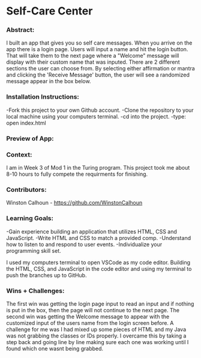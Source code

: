 # Self-Care Center 

### Abstract:
[//]: <> (Briefly describe what you built and its features. What problem is the app solving? How does this application solve that problem?)
I built an app that gives you so self care messages.  When you arrive on the app there is a login page.  Users will input a name and hit the login button.  That will take them to the next page where a "Welcome" message will display with their custom name that was inputed.  There are 2 different sections the user can choose from.  By selecting either affirmation or mantra and clicking the 'Receive Message' button, the user will see a randomized message appear in the box below.

### Installation Instructions:
[//]: <> (What steps does a person have to take to get your app cloned down and running?)
-Fork this project to your own Github account.
-Clone the repository to your local machine using your computers terminal.
-cd into the project.
-type: open index.html

### Preview of App:
[//]: <> (Provide ONE gif or screenshot of your application - choose the "coolest" piece of functionality to show off.)

### Context:
[//]: <> (Give some context for the project here. How long did you have to work on it? How far into the Turing program are you?)
I am in Week 3 of Mod 1 in the Turing program.  This project took me about 8-10 hours to fully compete the requirments for finishing. 

### Contributors:
[//]: <> (Who worked on this application? Link to their GitHubs.)
Winston Calhoun - https://github.com/WinstonCalhoun

### Learning Goals:
[//]: <> (What were the learning goals of this project? What tech did you work with?)
-Gain experience building an application that utilizes HTML, CSS and JavaScript.
-Write HTML and CSS to match a provided comp.
-Understand how to listen to and respond to user events.
-Individualize your programming skill set.

I used my computers terminal to open VSCode as my code editor.  Building the HTML, CSS, and JavaScript in the code editor and using my terminal to push the branches up to GitHub.
### Wins + Challenges:
[//]: <> (What are 2-3 wins you have from this project? What were some challenges you faced - and how did you get over them?)
The first win was getting the login page input to read an input and if nothing is put in the box, then the page will not continue to the next page.
The second win was getting the Welcome message to appear with the customized input of the users name from the login screen before.
A challenge for me was I had mixed up some pieces of HTML and my Java was not grabbing the classes or IDs properly.  I overcame this by taking a step back and going line by line making sure each one was working until I found which one wasnt being grabbed.
